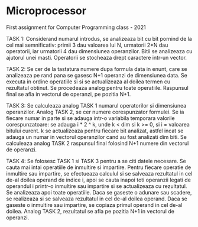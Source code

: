 # Microprocessor
First assignment for Computer Programming class - 2021

TASK 1: 
    Considerand numarul introdus, se analizeaza bit cu bit pornind de la cel mai semnificativ: primii 3 dau valoarea lui N, urmatorii 2*N dau operatorii, iar urmatorii 4 dau dimensiunea operanzilor.
    Bitii se analizeaza cu ajutorul unei masti. Operatorii se stocheaza drept caractere intr-un vector.
    
TASK 2:
    Se cer de la tastatura numere dupa formula data in enunt, care se analizeaza pe rand pana se gasesc N+1 operanzi de dimensiunea data.
    Se executa in ordine operatiile si si se actualizeaza al doilea termen cu rezultatul obtinut. Se procedeaza analog pentru toate operatiile.
    Raspunsul final se afla in vectorul de operanzi, pe pozitia N+1.

TASK 3:
    Se calculeaza analog TASK 1 numarul operatorilor si dimensiunea operanzilor. Analog TASK 2, se cer numere corespunzator formulei.
    Se ia fiecare numar in parte si se adauga intr-o variabila temporara valorile corespunzatoare: se adauga i * 2 ^ k, unde k < dim si k >= 0, si i = valoarea bitului curent.
    k se actualizeaza pentru fiecare bit analizat, astfel incat se adauga un numar in vectorul operanzilor cand au fost analizati dim biti.
    Se calculeaza analog TASK 2 raspunsul final folosind N+1 numere din vectorul de operanzi.

TASK 4:
    Se folosesc TASK 1 si TASK 3 pentru a se citi datele necesare. Se cauta mai intai operatiile de inmultire si impartire.
    Pentru fiecare operatie de inmultire sau impartire, se efectueaza calculul si se salveaza rezultatul in cel de-al doilea operand de indice i, apoi se cauta inapoi toti operanzii legati de operandul i printr-o inmultire sau impartire si se actualizeaza cu rezultatul.
    Se analizeaza apoi toate operatiile. Daca se gaseste o adunare sau scadere, se realizeaza si se salveaza rezultatul in cel de-al doilea operand.
    Daca se gaseste o inmultire sau impartire, se copiaza primul operand in cel de-al doilea.
    Analog TASK 2, rezultatul se afla pe pozitia N+1 in vectorul de operanzi.
